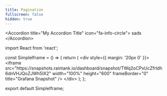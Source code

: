 ```yaml
---
title: Pagination
fullscreen: false
hidden: true
---
```

\<Accordion title="My Accordion Title" icon="fa-info-circle">
&#x20;&#x20;
&#x20; sads
\</Accordion>

import React from 'react';

const SimpleIframe = () => \{
&#x20; return (
&#x20;   \<div style=\{\{ margin: '20px 0' }}>
&#x20;     \<iframe
&#x20;       src="https\://snapshots.raintank.io/dashboard/snapshot/TWq2oCPxUcZfrldh6dnVHJQoZJWh5lX2"
&#x20;       width="100%"
&#x20;       height="600"
&#x20;       frameBorder="0"
&#x20;       title="Grafana Snapshot"
&#x20;     />
&#x20;   \</div>
&#x20; );
};

export default SimpleIframe;
